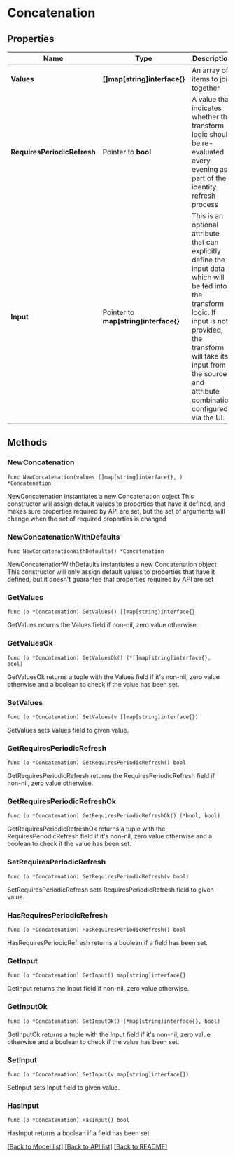 # Concatenation

## Properties

Name | Type | Description | Notes
------------ | ------------- | ------------- | -------------
**Values** | **[]map[string]interface{}** | An array of items to join together | 
**RequiresPeriodicRefresh** | Pointer to **bool** | A value that indicates whether the transform logic should be re-evaluated every evening as part of the identity refresh process | [optional] [default to false]
**Input** | Pointer to **map[string]interface{}** | This is an optional attribute that can explicitly define the input data which will be fed into the transform logic. If input is not provided, the transform will take its input from the source and attribute combination configured via the UI. | [optional] 

## Methods

### NewConcatenation

`func NewConcatenation(values []map[string]interface{}, ) *Concatenation`

NewConcatenation instantiates a new Concatenation object
This constructor will assign default values to properties that have it defined,
and makes sure properties required by API are set, but the set of arguments
will change when the set of required properties is changed

### NewConcatenationWithDefaults

`func NewConcatenationWithDefaults() *Concatenation`

NewConcatenationWithDefaults instantiates a new Concatenation object
This constructor will only assign default values to properties that have it defined,
but it doesn't guarantee that properties required by API are set

### GetValues

`func (o *Concatenation) GetValues() []map[string]interface{}`

GetValues returns the Values field if non-nil, zero value otherwise.

### GetValuesOk

`func (o *Concatenation) GetValuesOk() (*[]map[string]interface{}, bool)`

GetValuesOk returns a tuple with the Values field if it's non-nil, zero value otherwise
and a boolean to check if the value has been set.

### SetValues

`func (o *Concatenation) SetValues(v []map[string]interface{})`

SetValues sets Values field to given value.


### GetRequiresPeriodicRefresh

`func (o *Concatenation) GetRequiresPeriodicRefresh() bool`

GetRequiresPeriodicRefresh returns the RequiresPeriodicRefresh field if non-nil, zero value otherwise.

### GetRequiresPeriodicRefreshOk

`func (o *Concatenation) GetRequiresPeriodicRefreshOk() (*bool, bool)`

GetRequiresPeriodicRefreshOk returns a tuple with the RequiresPeriodicRefresh field if it's non-nil, zero value otherwise
and a boolean to check if the value has been set.

### SetRequiresPeriodicRefresh

`func (o *Concatenation) SetRequiresPeriodicRefresh(v bool)`

SetRequiresPeriodicRefresh sets RequiresPeriodicRefresh field to given value.

### HasRequiresPeriodicRefresh

`func (o *Concatenation) HasRequiresPeriodicRefresh() bool`

HasRequiresPeriodicRefresh returns a boolean if a field has been set.

### GetInput

`func (o *Concatenation) GetInput() map[string]interface{}`

GetInput returns the Input field if non-nil, zero value otherwise.

### GetInputOk

`func (o *Concatenation) GetInputOk() (*map[string]interface{}, bool)`

GetInputOk returns a tuple with the Input field if it's non-nil, zero value otherwise
and a boolean to check if the value has been set.

### SetInput

`func (o *Concatenation) SetInput(v map[string]interface{})`

SetInput sets Input field to given value.

### HasInput

`func (o *Concatenation) HasInput() bool`

HasInput returns a boolean if a field has been set.


[[Back to Model list]](../README.md#documentation-for-models) [[Back to API list]](../README.md#documentation-for-api-endpoints) [[Back to README]](../README.md)


